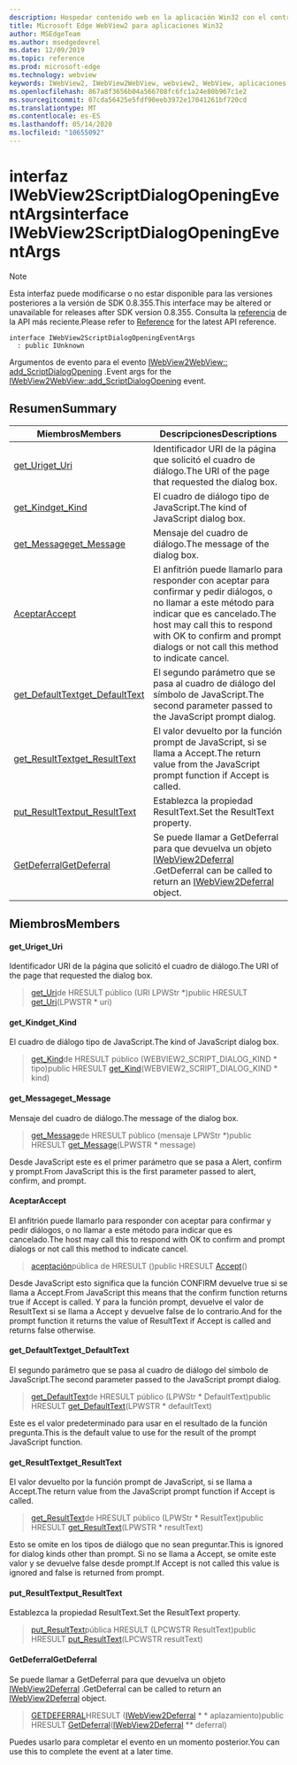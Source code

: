 ```yaml
---
description: Hospedar contenido web en la aplicación Win32 con el control Microsoft Edge WebView2
title: Microsoft Edge WebView2 para aplicaciones Win32
author: MSEdgeTeam
ms.author: msedgedevrel
ms.date: 12/09/2019
ms.topic: reference
ms.prod: microsoft-edge
ms.technology: webview
keywords: IWebView2, IWebView2WebView, webview2, WebView, aplicaciones Win32, Win32, Edge
ms.openlocfilehash: 867a8f3656b04a566708fc6fc1a24e80b967c1e2
ms.sourcegitcommit: 07cda56425e5fdf90eeb3972e17041261bf720cd
ms.translationtype: MT
ms.contentlocale: es-ES
ms.lasthandoff: 05/14/2020
ms.locfileid: "10655092"
---
```

# <span data-ttu-id="60b22-104">interfaz IWebView2ScriptDialogOpeningEventArgs</span><span class="sxs-lookup"><span data-stu-id="60b22-104">interface IWebView2ScriptDialogOpeningEventArgs</span></span> 

> [!NOTE]
> <span data-ttu-id="60b22-105">Esta interfaz puede modificarse o no estar disponible para las versiones posteriores a la versión de SDK 0.8.355.</span><span class="sxs-lookup"><span data-stu-id="60b22-105">This interface may be altered or unavailable for releases after SDK version 0.8.355.</span></span> <span data-ttu-id="60b22-106">Consulta la [referencia](../../../webview2-api-reference.md) de la API más reciente.</span><span class="sxs-lookup"><span data-stu-id="60b22-106">Please refer to [Reference](../../../webview2-api-reference.md) for the latest API reference.</span></span>

```
interface IWebView2ScriptDialogOpeningEventArgs
  : public IUnknown
```

<span data-ttu-id="60b22-107">Argumentos de evento para el evento [IWebView2WebView:: add_ScriptDialogOpening](IWebView2WebView.md#add_scriptdialogopening) .</span><span class="sxs-lookup"><span data-stu-id="60b22-107">Event args for the [IWebView2WebView::add_ScriptDialogOpening](IWebView2WebView.md#add_scriptdialogopening) event.</span></span>

## <span data-ttu-id="60b22-108">Resumen</span><span class="sxs-lookup"><span data-stu-id="60b22-108">Summary</span></span>

 <span data-ttu-id="60b22-109">Miembros</span><span class="sxs-lookup"><span data-stu-id="60b22-109">Members</span></span>                        | <span data-ttu-id="60b22-110">Descripciones</span><span class="sxs-lookup"><span data-stu-id="60b22-110">Descriptions</span></span>
--------------------------------|---------------------------------------------
[<span data-ttu-id="60b22-111">get_Uri</span><span class="sxs-lookup"><span data-stu-id="60b22-111">get_Uri</span></span>](#get_uri) | <span data-ttu-id="60b22-112">Identificador URI de la página que solicitó el cuadro de diálogo.</span><span class="sxs-lookup"><span data-stu-id="60b22-112">The URI of the page that requested the dialog box.</span></span>
[<span data-ttu-id="60b22-113">get_Kind</span><span class="sxs-lookup"><span data-stu-id="60b22-113">get_Kind</span></span>](#get_kind) | <span data-ttu-id="60b22-114">El cuadro de diálogo tipo de JavaScript.</span><span class="sxs-lookup"><span data-stu-id="60b22-114">The kind of JavaScript dialog box.</span></span>
[<span data-ttu-id="60b22-115">get_Message</span><span class="sxs-lookup"><span data-stu-id="60b22-115">get_Message</span></span>](#get_message) | <span data-ttu-id="60b22-116">Mensaje del cuadro de diálogo.</span><span class="sxs-lookup"><span data-stu-id="60b22-116">The message of the dialog box.</span></span>
[<span data-ttu-id="60b22-117">Aceptar</span><span class="sxs-lookup"><span data-stu-id="60b22-117">Accept</span></span>](#accept) | <span data-ttu-id="60b22-118">El anfitrión puede llamarlo para responder con aceptar para confirmar y pedir diálogos, o no llamar a este método para indicar que es cancelado.</span><span class="sxs-lookup"><span data-stu-id="60b22-118">The host may call this to respond with OK to confirm and prompt dialogs or not call this method to indicate cancel.</span></span>
[<span data-ttu-id="60b22-119">get_DefaultText</span><span class="sxs-lookup"><span data-stu-id="60b22-119">get_DefaultText</span></span>](#get_defaulttext) | <span data-ttu-id="60b22-120">El segundo parámetro que se pasa al cuadro de diálogo del símbolo de JavaScript.</span><span class="sxs-lookup"><span data-stu-id="60b22-120">The second parameter passed to the JavaScript prompt dialog.</span></span>
[<span data-ttu-id="60b22-121">get_ResultText</span><span class="sxs-lookup"><span data-stu-id="60b22-121">get_ResultText</span></span>](#get_resulttext) | <span data-ttu-id="60b22-122">El valor devuelto por la función prompt de JavaScript, si se llama a Accept.</span><span class="sxs-lookup"><span data-stu-id="60b22-122">The return value from the JavaScript prompt function if Accept is called.</span></span>
[<span data-ttu-id="60b22-123">put_ResultText</span><span class="sxs-lookup"><span data-stu-id="60b22-123">put_ResultText</span></span>](#put_resulttext) | <span data-ttu-id="60b22-124">Establezca la propiedad ResultText.</span><span class="sxs-lookup"><span data-stu-id="60b22-124">Set the ResultText property.</span></span>
[<span data-ttu-id="60b22-125">GetDeferral</span><span class="sxs-lookup"><span data-stu-id="60b22-125">GetDeferral</span></span>](#getdeferral) | <span data-ttu-id="60b22-126">Se puede llamar a GetDeferral para que devuelva un objeto [IWebView2Deferral](IWebView2Deferral.md) .</span><span class="sxs-lookup"><span data-stu-id="60b22-126">GetDeferral can be called to return an [IWebView2Deferral](IWebView2Deferral.md) object.</span></span>

## <span data-ttu-id="60b22-127">Miembros</span><span class="sxs-lookup"><span data-stu-id="60b22-127">Members</span></span>

#### <span data-ttu-id="60b22-128">get_Uri</span><span class="sxs-lookup"><span data-stu-id="60b22-128">get_Uri</span></span> 

<span data-ttu-id="60b22-129">Identificador URI de la página que solicitó el cuadro de diálogo.</span><span class="sxs-lookup"><span data-stu-id="60b22-129">The URI of the page that requested the dialog box.</span></span>

> <span data-ttu-id="60b22-130">[get_Uri](#get_uri)de HRESULT público (URI LPWStr \*)</span><span class="sxs-lookup"><span data-stu-id="60b22-130">public HRESULT [get_Uri](#get_uri)(LPWSTR \* uri)</span></span>

#### <span data-ttu-id="60b22-131">get_Kind</span><span class="sxs-lookup"><span data-stu-id="60b22-131">get_Kind</span></span> 

<span data-ttu-id="60b22-132">El cuadro de diálogo tipo de JavaScript.</span><span class="sxs-lookup"><span data-stu-id="60b22-132">The kind of JavaScript dialog box.</span></span>

> <span data-ttu-id="60b22-133">[get_Kind](#get_kind)de HRESULT público (WEBVIEW2_SCRIPT_DIALOG_KIND \* tipo)</span><span class="sxs-lookup"><span data-stu-id="60b22-133">public HRESULT [get_Kind](#get_kind)(WEBVIEW2_SCRIPT_DIALOG_KIND \* kind)</span></span>

#### <span data-ttu-id="60b22-134">get_Message</span><span class="sxs-lookup"><span data-stu-id="60b22-134">get_Message</span></span> 

<span data-ttu-id="60b22-135">Mensaje del cuadro de diálogo.</span><span class="sxs-lookup"><span data-stu-id="60b22-135">The message of the dialog box.</span></span>

> <span data-ttu-id="60b22-136">[get_Message](#get_message)de HRESULT público (mensaje LPWStr \*)</span><span class="sxs-lookup"><span data-stu-id="60b22-136">public HRESULT [get_Message](#get_message)(LPWSTR \* message)</span></span>

<span data-ttu-id="60b22-137">Desde JavaScript este es el primer parámetro que se pasa a Alert, confirm y prompt.</span><span class="sxs-lookup"><span data-stu-id="60b22-137">From JavaScript this is the first parameter passed to alert, confirm, and prompt.</span></span>

#### <span data-ttu-id="60b22-138">Aceptar</span><span class="sxs-lookup"><span data-stu-id="60b22-138">Accept</span></span> 

<span data-ttu-id="60b22-139">El anfitrión puede llamarlo para responder con aceptar para confirmar y pedir diálogos, o no llamar a este método para indicar que es cancelado.</span><span class="sxs-lookup"><span data-stu-id="60b22-139">The host may call this to respond with OK to confirm and prompt dialogs or not call this method to indicate cancel.</span></span>

> <span data-ttu-id="60b22-140">[aceptación](#accept)pública de HRESULT ()</span><span class="sxs-lookup"><span data-stu-id="60b22-140">public HRESULT [Accept](#accept)()</span></span>

<span data-ttu-id="60b22-141">Desde JavaScript esto significa que la función CONFIRM devuelve true si se llama a Accept.</span><span class="sxs-lookup"><span data-stu-id="60b22-141">From JavaScript this means that the confirm function returns true if Accept is called.</span></span> <span data-ttu-id="60b22-142">Y para la función prompt, devuelve el valor de ResultText si se llama a Accept y devuelve false de lo contrario.</span><span class="sxs-lookup"><span data-stu-id="60b22-142">And for the prompt function it returns the value of ResultText if Accept is called and returns false otherwise.</span></span>

#### <span data-ttu-id="60b22-143">get_DefaultText</span><span class="sxs-lookup"><span data-stu-id="60b22-143">get_DefaultText</span></span> 

<span data-ttu-id="60b22-144">El segundo parámetro que se pasa al cuadro de diálogo del símbolo de JavaScript.</span><span class="sxs-lookup"><span data-stu-id="60b22-144">The second parameter passed to the JavaScript prompt dialog.</span></span>

> <span data-ttu-id="60b22-145">[get_DefaultText](#get_defaulttext)de HRESULT público (LPWStr \* DefaultText)</span><span class="sxs-lookup"><span data-stu-id="60b22-145">public HRESULT [get_DefaultText](#get_defaulttext)(LPWSTR \* defaultText)</span></span>

<span data-ttu-id="60b22-146">Este es el valor predeterminado para usar en el resultado de la función pregunta.</span><span class="sxs-lookup"><span data-stu-id="60b22-146">This is the default value to use for the result of the prompt JavaScript function.</span></span>

#### <span data-ttu-id="60b22-147">get_ResultText</span><span class="sxs-lookup"><span data-stu-id="60b22-147">get_ResultText</span></span> 

<span data-ttu-id="60b22-148">El valor devuelto por la función prompt de JavaScript, si se llama a Accept.</span><span class="sxs-lookup"><span data-stu-id="60b22-148">The return value from the JavaScript prompt function if Accept is called.</span></span>

> <span data-ttu-id="60b22-149">[get_ResultText](#get_resulttext)de HRESULT público (LPWStr \* ResultText)</span><span class="sxs-lookup"><span data-stu-id="60b22-149">public HRESULT [get_ResultText](#get_resulttext)(LPWSTR \* resultText)</span></span>

<span data-ttu-id="60b22-150">Esto se omite en los tipos de diálogo que no sean preguntar.</span><span class="sxs-lookup"><span data-stu-id="60b22-150">This is ignored for dialog kinds other than prompt.</span></span> <span data-ttu-id="60b22-151">Si no se llama a Accept, se omite este valor y se devuelve false desde prompt.</span><span class="sxs-lookup"><span data-stu-id="60b22-151">If Accept is not called this value is ignored and false is returned from prompt.</span></span>

#### <span data-ttu-id="60b22-152">put_ResultText</span><span class="sxs-lookup"><span data-stu-id="60b22-152">put_ResultText</span></span> 

<span data-ttu-id="60b22-153">Establezca la propiedad ResultText.</span><span class="sxs-lookup"><span data-stu-id="60b22-153">Set the ResultText property.</span></span>

> <span data-ttu-id="60b22-154">[put_ResultText](#put_resulttext)pública HRESULT (LPCWSTR ResultText)</span><span class="sxs-lookup"><span data-stu-id="60b22-154">public HRESULT [put_ResultText](#put_resulttext)(LPCWSTR resultText)</span></span>

#### <span data-ttu-id="60b22-155">GetDeferral</span><span class="sxs-lookup"><span data-stu-id="60b22-155">GetDeferral</span></span> 

<span data-ttu-id="60b22-156">Se puede llamar a GetDeferral para que devuelva un objeto [IWebView2Deferral](IWebView2Deferral.md) .</span><span class="sxs-lookup"><span data-stu-id="60b22-156">GetDeferral can be called to return an [IWebView2Deferral](IWebView2Deferral.md) object.</span></span>

> <span data-ttu-id="60b22-157">[GETDEFERRAL](#getdeferral)HRESULT ([IWebView2Deferral](IWebView2Deferral.md) \* \* aplazamiento)</span><span class="sxs-lookup"><span data-stu-id="60b22-157">public HRESULT [GetDeferral](#getdeferral)([IWebView2Deferral](IWebView2Deferral.md) \*\* deferral)</span></span>

<span data-ttu-id="60b22-158">Puedes usarlo para completar el evento en un momento posterior.</span><span class="sxs-lookup"><span data-stu-id="60b22-158">You can use this to complete the event at a later time.</span></span>

